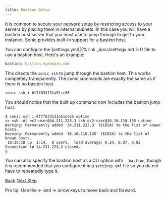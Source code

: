 ```yaml
---
title: Bastion Setup
---
```


It is common to secure your network setup by restricting access to your servers by placing them in internal subnets.  In this case you will have a bastion host server that you must use to jump through to get to your instance. Sonic provides built-in support for a bastion host.

You can configure the [settings.yml]({% link _docs/settings.md %}) file to use a bastion host. Here's an example:

```yaml
bastion: bastion.mydomain.com
```

This directs the `sonic ssh` to jump through the bastion host. This works completely transparently. The sonic commands are exactly the same as if there is no bastion host.

```
sonic ssh i-0f7f833131a51ce35
```

You should notice that the built up command now includes the bastion jump host.

```
$ sonic ssh i-0f7f833131a51ce35 uptime
=> ssh -At ec2-user@34.211.223.3 ssh ec2-user@10.10.110.135 uptime
Warning: Permanently added '34.211.223.3' (ECDSA) to the list of known hosts.
Warning: Permanently added '10.10.110.135' (ECDSA) to the list of known hosts.
 18:35:18 up  1:14,  0 users,  load average: 0.24, 0.07, 0.02
Connection to 34.211.223.3 closed.
$
```

You can also specify the bastion host as a CLI option with `--bastion`, though it is recommended that you configure it in a `settings.yml` file so you do not have to repeatedly type it.

<a id="prev" class="btn btn-basic" href="{% link _docs/install.md %}">Back</a>
<a id="next" class="btn btn-primary" href="{% link _docs/tutorial.md %}">Next Step</a>
<p class="keyboard-tip">Pro tip: Use the <- and -> arrow keys to move back and forward.</p>
